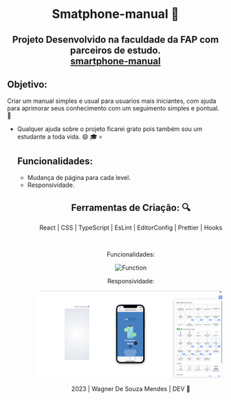 <h1 align="center">Smatphone-manual 🍏</h1>

<h2 align="center">Projeto Desenvolvido na faculdade da FAP com parceiros de estudo.</br> <a href="https://smartphone-manual.netlify.app/#" target="_black">smartphone-manual<a/></h2>

<h2>Objetivo:</h2>
<p>Criar um manual simples e usual para usuarios mais iniciantes, com ajuda para aprimorar seus conhecimento com um seguimento simples e pontual. 🤗</p>

<ul><li>Qualquer ajuda sobre o projeto ficarei grato pois também sou um estudante a toda vida. 😄 🎓 💀 </ li></ ul>


<h2>Funcionalidades:</h2>
<ul>
 <li>Mudança de página para cada level.</li>
 <li>Responsividade.</li>
<ul>
 
<div align="center">

<h2>Ferramentas de Criação: 🔍</h2>
<p> React | CSS | TypeScript | EsLint | EditorConfig | Prettier | Hooks</p>

<br><p>Funcionalidades:</p>

![Function](https://github.com/Vavatrewq/manual-introduction/blob/master/src/assets/gif/smartphone-manual.gif)

<p>Responsividade:</p>
  
![resposive](https://github.com/Vavatrewq/manual-introduction/blob/master/src/assets/gif/responsive-smart.gif)
 
 <p align="center">2023 | Wagner De Souza Mendes | DEV 🫡</p>
